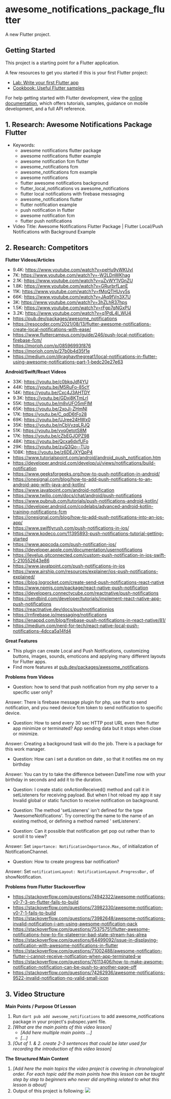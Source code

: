 # awesome_notifications_package_flutter

A new Flutter project.

## Getting Started

This project is a starting point for a Flutter application.

A few resources to get you started if this is your first Flutter project:

- [Lab: Write your first Flutter app](https://docs.flutter.dev/get-started/codelab)
- [Cookbook: Useful Flutter samples](https://docs.flutter.dev/cookbook)

For help getting started with Flutter development, view the
[online documentation](https://docs.flutter.dev/), which offers tutorials,
samples, guidance on mobile development, and a full API reference.

## 1. Research: Awesome Notifications Package Flutter

- Keywords:
    - awesome notifications flutter package
    - awesome notifications flutter example
    - awesome notification fcm flutter
    - awesome_notifications fcm
    - awesome_notifications fcm example
    - awesome notifications
    - flutter awesome notifications background
    - flutter_local_notifications vs awesome_notifications
    - flutter local notifications with firebase messaging
    - awesome_notifications flutter
    - flutter notification example
    - push notification in flutter
    - awesome notification fcm
    - flutter push notifications
- Video Title: Awesome Notifications Flutter Package | Flutter Local/Push Notifications with
  Background Example

## 2. Research: Competitors

**Flutter Videos/Articles**

- 9.4K: https://www.youtube.com/watch?v=peHu9yWKUvI
- 7K: https://www.youtube.com/watch?v=-W2LDnWKhag
- 2.1K: https://www.youtube.com/watch?v=uZvWY1VGnZU
- 1.8K: https://www.youtube.com/watch?v=GRurbrfLanE
- 11K: https://www.youtube.com/watch?v=fMoQTHUvy5s
- 66K: https://www.youtube.com/watch?v=JAq9fVn3X7U
- 3K: https://www.youtube.com/watch?v=3hZLhR37hps
- 1.5K: https://www.youtube.com/watch?v=rFgp7qNGxPU
- 3.2K: https://www.youtube.com/watch?v=q1PdL4I_WU4
- https://pub.dev/packages/awesome_notifications
- https://resocoder.com/2021/08/13/flutter-awesome-notifications-create-local-notifications-with-ease/
- https://www.fluttercampus.com/guide/246/push-local-notification-firebase-fcm/
- https://morioh.com/p/08596993f876
- https://morioh.com/p/27b0b4d35f1e
- https://medium.com/@raghavthegreat1/local-notifications-in-flutter-using-awesome-notifications-part-1-bedc20e27e63

**Android/Swift/React Videos**

- 33K: https://youtu.be/c0bkqJdf4YU
- 44K: https://youtu.be/M5RuFo-85cY
- 14K: https://youtu.be/Cxc4J3AHTDY
- 9.3K: https://youtu.be/GDxj8KTmLrI
- 55K: https://youtu.be/m8vUFO5mFIM
- 65K: https://youtu.be/2xoJi-ZHmNI
- 17K: https://youtu.be/C_qdD6tFo28
- 69K: https://youtu.be/UJree24HWx0
- 35K: https://youtu.be/nCbVvzqLRJQ
- 51K: https://youtu.be/vvq0etotS8M
- 17K: https://youtu.be/cZbEGJOPZ98
- 48K: https://youtu.be/Qcxa6dxfUFo
- 29K: https://youtu.be/zuQ3Qo--TUo
- 108K: https://youtu.be/z6DEJXYQpP4
- https://www.tutorialspoint.com/android/android_push_notification.htm
- https://developer.android.com/develop/ui/views/notifications/build-notification
- https://www.geeksforgeeks.org/how-to-push-notification-in-android/
- https://onesignal.com/blog/how-to-add-push-notifications-to-an-android-app-with-java-and-kotlin/
- https://www.javatpoint.com/android-notification
- https://www.twilio.com/docs/chat/android/push-notifications
- https://www.pubnub.com/tutorials/push-notifications-android-kotlin/
- https://developer.android.com/codelabs/advanced-android-kotlin-training-notifications-fcm
- https://onesignal.com/blog/how-to-add-push-notifications-into-an-ios-app/
- https://www.swiftlyrush.com/push-notifications-in-ios/
- https://www.kodeco.com/11395893-push-notifications-tutorial-getting-started
- https://www.appcoda.com/push-notification-ios/
- https://developer.apple.com/documentation/usernotifications
- https://levelup.gitconnected.com/custom-push-notification-in-ios-swift-5-210552643e86
- https://www.javatpoint.com/push-notifications-in-ios
- https://www.airship.com/resources/explainer/ios-push-notifications-explained/
- https://blog.logrocket.com/create-send-push-notifications-react-native
- https://www.npmjs.com/package/react-native-push-notification
- https://developers.connectycube.com/reactnative/push-notifications
- https://sendbird.com/developer/tutorials/implement-react-native-app-push-notifications
- https://reactnative.dev/docs/pushnotificationios
- https://rnfirebase.io/messaging/notifications
- https://enappd.com/blog/firebase-push-notifications-in-react-native/81/
- https://medium.com/nerd-for-tech/react-native-local-push-notifications-4dcca5a14fd4

**Great Features**

- This plugin can create Local and Push Notifications, customizing buttons, images, sounds,
  emoticons and applying many different layouts for Flutter apps.
- Find more features
  at [pub.dev/packages/awesome_notifications](https://pub.dev/packages/awesome_notifications).

**Problems from Videos**

- Question: how to send that push notification from my php server to a specific user only?

Answer: There is firebase message plugin for php, use that to send notification, and you need device
fcm token to send notification to specific device.

- Question: How to send every 30 sec HTTP post URL even then flutter app minimize or terminated?
  App sending data but it stops when close or minimize.

Answer: Creating a background task will do the job. There is a package for this work manager.

- Question: How can i set a duration on date , so that it notifies me on my birthday

Answer: You can try to take the difference between DateTime now with your birthday in seconds and
add it to the duration.

- Question: I create static onActionReceived() method and call it in setListeners for receiving
  payload. But when I hot reload my app it say Invalid global or static function to receive
  notification on background.

- Question: The method 'setListeners' isn't defined for the type 'AwesomeNotifications'.
  Try correcting the name to the name of an existing method, or defining a method named '
  setListeners'.

- Question: Can it possible that notification get pop out rather than to scroll it to view?

Answer: Set `importance: NotificationImportance.Max,` of initialization of NotificationChannel.

- Question: How to create progress bar notification?

Answer: Set `notificationLayout: NotificationLayout.ProgressBar,` of showNotification.

**Problems from Flutter Stackoverflow**

- https://stackoverflow.com/questions/74942322/awesome-notifications-v0-7-3-on-flutter-fails-to-build
- https://stackoverflow.com/questions/73982330/awesome-notification-v0-7-1-fails-to-build
- https://stackoverflow.com/questions/73982648/awesome-notifications-invalid-notification-i-am-using-awesome-notification-pack
- https://stackoverflow.com/questions/75375751/flutter-awesome-notifications-how-to-fix-stateerror-bad-state-stream-has-alrea
- https://stackoverflow.com/questions/64499092/issue-in-displaying-notification-with-awesome-notifications-in-flutter
- https://stackoverflow.com/questions/71002488/awesome-notification-flutter-i-cannot-receive-notfication-when-app-terminated-w
- https://stackoverflow.com/questions/76113406/how-to-make-awsome-notification-notification-can-be-push-to-another-page-off
- https://stackoverflow.com/questions/74262936/awesome-notifications-9522-invalid-notification-no-valid-small-icon

## 3. Video Structure

**Main Points / Purpose Of Lesson**

1. Run `dart pub add awesome_notifications` to add awesome_notifications package in your project's
   pubspec.yaml file.
2. _[What are the main points of this video lesson]_
    - _[Add here multiple main points ...]_
    - _[...]_
3. _[Out of 1. & 2. create 2-3 sentences that could be later used for recording the introduction of this video lesson]_

**The Structured Main Content**

1. _[Add here the main topics the video project is covering in chronological order. For each topic add the main points how this lesson can be taught step by step to beginners who never did anything related to what this lesson is about]_
2. Output of this project is following:
   ![](Awesome-Notifications-Output.gif)